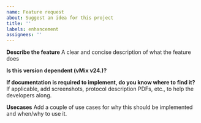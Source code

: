 ```yaml
---
name: Feature request
about: Suggest an idea for this project
title: ''
labels: enhancement
assignees: ''
---
```


**Describe the feature**
A clear and concise description of what the feature does

**Is this version dependent (vMix v24.)?**

**If documentation is required to implement, do you know where to find it?**
If applicable, add screenshots, protocol description PDFs, etc., to help the developers along.

**Usecases**
Add a couple of use cases for why this should be implemented and when/why to use it.
